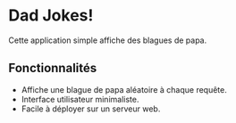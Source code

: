 # Dad Jokes! 

Cette application simple affiche des blagues de papa.

## Fonctionnalités

- Affiche une blague de papa aléatoire à chaque requête.
- Interface utilisateur minimaliste.
- Facile à déployer sur un serveur web.

